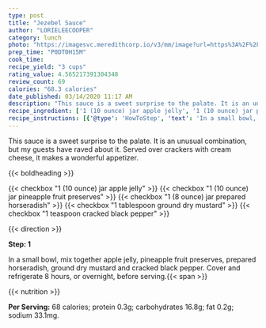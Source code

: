 ```yaml
---
type: post
title: "Jezebel Sauce"
author: "LORIELEECOOPER"
category: lunch
photo: "https://imagesvc.meredithcorp.io/v3/mm/image?url=https%3A%2F%2Fimages.media-allrecipes.com%2Fuserphotos%2F65513.jpg"
prep_time: "P0DT0H15M"
cook_time: 
recipe_yield: "3 cups"
rating_value: 4.565217391304348
review_count: 69
calories: "68.3 calories"
date_published: 03/14/2020 11:17 AM
description: "This sauce is a sweet surprise to the palate. It is an unusual combination, but my guests have raved about it. Served over crackers with cream cheese, it makes a wonderful appetizer."
recipe_ingredient: ['1 (10 ounce) jar apple jelly', '1 (10 ounce) jar pineapple fruit preserves', '1 (8 ounce) jar prepared horseradish', '1 tablespoon ground dry mustard', '1 teaspoon cracked black pepper']
recipe_instructions: [{'@type': 'HowToStep', 'text': 'In a small bowl, mix together apple jelly, pineapple fruit preserves, prepared horseradish, ground dry mustard and cracked black pepper. Cover and refrigerate 8 hours, or overnight, before serving.\n'}]
---
```


This sauce is a sweet surprise to the palate. It is an unusual combination, but my guests have raved about it. Served over crackers with cream cheese, it makes a wonderful appetizer. 

{{< boldheading >}}

{{< checkbox "1 (10 ounce) jar apple jelly" >}}
{{< checkbox "1 (10 ounce) jar pineapple fruit preserves" >}}
{{< checkbox "1 (8 ounce) jar prepared horseradish" >}}
{{< checkbox "1 tablespoon ground dry mustard" >}}
{{< checkbox "1 teaspoon cracked black pepper" >}}


{{< direction >}}

**Step: 1**

In a small bowl, mix together apple jelly, pineapple fruit preserves, prepared horseradish, ground dry mustard and cracked black pepper. Cover and refrigerate 8 hours, or overnight, before serving.{{< span >}}

{{< nutrition >}}

**Per Serving:** 68 calories; protein 0.3g; carbohydrates 16.8g; fat 0.2g; sodium 33.1mg.